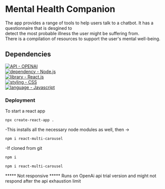 # Mental Health Companion

The app provides a range of tools to help users talk to a chatbot. It has a questionnaire that is desgined to <br>
detect the most probable illness the user might be suffering from.<br>
There is a compilation of resources to support the user's mental well-being.
## Dependencies
[![API - OPENAI](https://img.shields.io/badge/Node.js-%235174EA?style=for-the-badge&logo=nodedotjs&logoColor=white)](https://nodejs.org/en/)<br>
[![dependency - Node.js](https://img.shields.io/badge/openai-%23EA5178?style=for-the-badge&logo=OPENAI-API&logoColor=white)](//beta.openai.com/overview)<br>
[![library - React.js](https://img.shields.io/badge/React-20232A?style=for-the-badge&logo=react&logoColor=61DAFB)](https://reactjs.org/) <br>
[![styling - CSS](https://img.shields.io/badge/CSS3-%23D8F32E?style=for-the-badge&logo=css3&logoColor=white)](https://web.dev/learn/css/)<br>
[![language - Javascript](https://img.shields.io/badge/JavaScript-323330?style=for-the-badge&logo=javascript&logoColor=F7DF1E)](https://www.javascript.com/)<br>

### Deployment
To start a react app
```bash
npx create-react-app .
```
-This installs all the necessary node modules as well, then ->
```bash
npm i react-multi-carousel
```
-If cloned from git
```bash
npm i
```
```bash
npm i react-multi-carousel
```
***** Not responsive
***** Runs on OpenAi api trial version and might not respond after the api exhaustion limit
